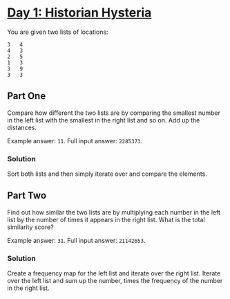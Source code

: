 # [Day 1: Historian Hysteria](https://adventofcode.com/2024/day/1)

You are given two lists of locations:

```
3   4
4   3
2   5
1   3
3   9
3   3
```

## Part One

Compare how different the two lists are by comparing the smallest number in the left list with the smallest in the right list and so on.
Add up the distances.

Example answer: `11`.
Full input answer: `2285373`.

### Solution

Sort both lists and then simply iterate over and compare the elements.

## Part Two

Find out how similar the two lists are by multiplying each number in the left list by the number of times it appears in the right list.
What is the total similarity score?

Example answer: `31`.
Full input answer: `21142653`.

### Solution

Create a frequency map for the left list and iterate over the right list.
Iterate over the left list and sum up the number, times the frequency of the number in the right list.
